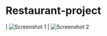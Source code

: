 # Restaurant-project



| ![Screenshot 1](https://github.com/nptruong01/08CNPM_Nhom5_CuoiKy/assets/113322089/6a1394d0-2670-4b14-8a61-88ae3ff6fa3d) 
| ![Screenshot 2](https://github.com/nptruong01/08CNPM_Nhom5_CuoiKy/assets/113322089/3ac83071-87a6-49f3-9c3d-9f51252efd0f) 
